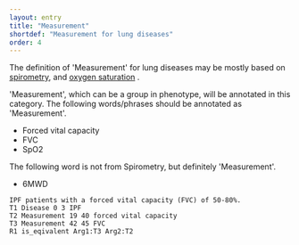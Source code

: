 ```yaml
---
layout: entry
title: "Measurement"
shortdef: "Measurement for lung diseases"
order: 4
---
```


The definition of 'Measurement' for lung diseases may be mostly based on <a href="https://en.wikipedia.org/wiki/Spirometry">spirometry</a>, and <a href="https://en.wikipedia.org/wiki/Oxygen_saturation_(medicine)">oxygen saturation</a> .

'Measurement', which can be a group in phenotype, will be annotated in this category. 
The following words/phrases should be annotated as 'Measurement'.

- Forced vital capacity
- FVC
- SpO2

The following word is not from Spirometry, but definitely 'Measurement'.
- 6MWD

~~~ ann
IPF patients with a forced vital capacity (FVC) of 50-80%.
T1 Disease 0 3 IPF
T2 Measurement 19 40 forced vital capacity
T3 Measurement 42 45 FVC
R1 is_eqivalent Arg1:T3 Arg2:T2
~~~

<!-- details -->
